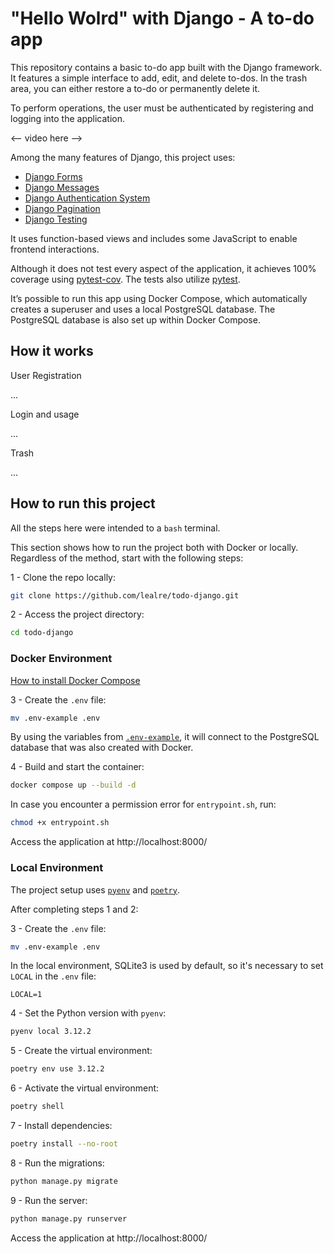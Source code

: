 # "Hello Wolrd" with Django - A to-do app

This repository contains a basic to-do app built with the Django framework. It features a simple interface to add, edit, and delete to-dos. In the trash area, you can either restore a to-do or permanently delete it.

To perform operations, the user must be authenticated by registering and logging into the application.

<-- video here -->

Among the many features of Django, this project uses:

- [Django Forms](https://docs.djangoproject.com/en/5.1/ref/forms/)
- [Django Messages](https://docs.djangoproject.com/en/5.1/ref/contrib/messages/)
- [Django Authentication System](https://docs.djangoproject.com/en/5.1/topics/auth/default/)
- [Django Pagination](https://docs.djangoproject.com/en/5.1/topics/pagination/)
- [Django Testing](https://docs.djangoproject.com/en/5.1/topics/testing/overview/)

It uses function-based views and includes some JavaScript to enable frontend interactions.

Although it does not test every aspect of the application, it achieves 100% coverage using [pytest-cov](https://pytest-cov.readthedocs.io/en/latest/). The tests also utilize [pytest](https://docs.pytest.org/en/stable/).

It’s possible to run this app using Docker Compose, which automatically creates a superuser and uses a local PostgreSQL database. The PostgreSQL database is also set up within Docker Compose.

## How it works

User Registration

...

Login and usage

...

Trash

...

## How to run this project

All the steps here were intended to a `bash` terminal.

This section shows how to run the project both with Docker or locally. Regardless of the method, start with the following steps:

1 - Clone the repo locally:

```bash
git clone https://github.com/lealre/todo-django.git
```

2 - Access the project directory:

```bash
cd todo-django
```

### Docker Environment

[How to install Docker Compose](https://docs.docker.com/compose/install/)

3 - Create the `.env` file:

```bash
mv .env-example .env
```

By using the variables from [`.env-example`](.env-example), it will connect to the PostgreSQL database that was also created with Docker.

4 - Build and start the container:

```bash
docker compose up --build -d
```

In case you encounter a permission error for `entrypoint.sh`, run:

```bash
chmod +x entrypoint.sh
```

Access the application at http://localhost:8000/

### Local Environment

The project setup uses [`pyenv`](https://github.com/pyenv/pyenv) and [`poetry`](https://python-poetry.org/).

After completing steps 1 and 2:

3 - Create the `.env` file:

```bash
mv .env-example .env
```

In the local environment, SQLite3 is used by default, so it's necessary to set `LOCAL` in the `.env` file:

```
LOCAL=1
```

4 - Set the Python version with `pyenv`:

```bash
pyenv local 3.12.2
```

5 - Create the virtual environment:

```bash
poetry env use 3.12.2
```

6 - Activate the virtual environment:

```bash
poetry shell
```

7 - Install dependencies:

```bash
poetry install --no-root
```

8 - Run the migrations:

```bash
python manage.py migrate
```

9 - Run the server:

```bash
python manage.py runserver
```

Access the application at http://localhost:8000/